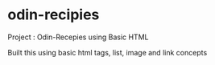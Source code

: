 # odin-recipies
Project : Odin-Recepies using Basic HTML

Built this using basic html tags, list, image and link concepts